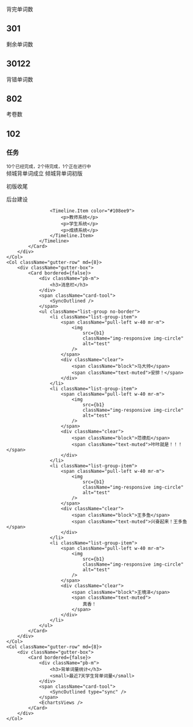 <Row gutter={10}>
    <Col className="gutter-row" md={4}>
        <div className="gutter-box">
            <Card bordered={false}>
                <div className="clear y-center">
                    <div className="pull-left mr-m">
                        <HeartOutlined className="text-2x text-danger" />
                    </div>
                    <div className="clear">
                        <div className="text-muted">背完单词数</div>
                        <h2>301</h2>
                    </div>
                </div>
            </Card>
        </div>
        <div className="gutter-box">
            <Card bordered={false}>
                <div className="clear y-center">
                    <div className="pull-left mr-m">
                        <CloudOutlined type="cloud" className="text-2x" />
                    </div>
                    <div className="clear">
                        <div className="text-muted">剩余单词数</div>
                        <h2>30122</h2>
                    </div>
                </div>
            </Card>
        </div>
    </Col>
    <Col className="gutter-row" md={4}>
        <div className="gutter-box">
            <Card bordered={false}>
                <div className="clear y-center">
                    <div className="pull-left mr-m">
                        <SnippetsOutlined className="text-2x text-info" />
                    </div>
                    <div className="clear">
                        <div className="text-muted">背错单词数</div>
                        <h2>802</h2>
                    </div>
                </div>
            </Card>
        </div>
        <div className="gutter-box">
            <Card bordered={false}>
                <div className="clear y-center">
                    <div className="pull-left mr-m">
                        <MailOutlined className="text-2x text-success" />
                    </div>
                    <div className="clear">
                        <div className="text-muted">考卷数</div>
                        <h2>102</h2>
                    </div>
                </div>
            </Card>
        </div>
    </Col>
    <Col className="gutter-row" md={16}>
        <div className="gutter-box">
            <Card bordered={false} className={'no-padding'}>
                <EchartsProjects />
            </Card>
        </div>
    </Col>
</Row>
<Row gutter={10}>
    <Col className="gutter-row" md={8}>
        <div className="gutter-box">
            <Card bordered={false}>
                <div className="pb-m">
                    <h3>任务</h3>
                    <small>10个已经完成，2个待完成，1个正在进行中</small>
                </div>
                <span className="card-tool">
                    <SyncOutlined />
                </span>
                <Timeline>
                    <Timeline.Item color="green">倾城背单词成立</Timeline.Item>
                    <Timeline.Item color="green">倾城背单词初版</Timeline.Item>
                    <Timeline.Item color="red">
                        <p>初版收尾</p>
                        <p>后台建设</p>
                    </Timeline.Item>

                    <Timeline.Item color="#108ee9">
                        <p>教师系统</p>
                        <p>学生系统</p>
                        <p>成绩系统</p>
                    </Timeline.Item>
                </Timeline>
            </Card>
        </div>
    </Col>
    <Col className="gutter-row" md={8}>
        <div className="gutter-box">
            <Card bordered={false}>
                <div className="pb-m">
                    <h3>消息栏</h3>
                </div>
                <span className="card-tool">
                    <SyncOutlined />
                </span>
                <ul className="list-group no-border">
                    <li className="list-group-item">
                        <span className="pull-left w-40 mr-m">
                            <img
                                src={b1}
                                className="img-responsive img-circle"
                                alt="test"
                            />
                        </span>
                        <div className="clear">
                            <span className="block">马大帅</span>
                            <span className="text-muted">安排！</span>
                        </div>
                    </li>
                    <li className="list-group-item">
                        <span className="pull-left w-40 mr-m">
                            <img
                                src={b1}
                                className="img-responsive img-circle"
                                alt="test"
                            />
                        </span>
                        <div className="clear">
                            <span className="block">范德彪</span>
                            <span className="text-muted">咔咔就是！！！</span>
                        </div>
                    </li>
                    <li className="list-group-item">
                        <span className="pull-left w-40 mr-m">
                            <img
                                src={b1}
                                className="img-responsive img-circle"
                                alt="test"
                            />
                        </span>
                        <div className="clear">
                            <span className="block">王多鱼</span>
                            <span className="text-muted">兴奋起来！王多鱼</span>
                        </div>
                    </li>
                    <li className="list-group-item">
                        <span className="pull-left w-40 mr-m">
                            <img
                                src={b1}
                                className="img-responsive img-circle"
                                alt="test"
                            />
                        </span>
                        <div className="clear">
                            <span className="block">王境泽</span>
                            <span className="text-muted">
                                真香！
                            </span>
                        </div>
                    </li>
                </ul>
            </Card>
        </div>
    </Col>
    <Col className="gutter-row" md={8}>
        <div className="gutter-box">
            <Card bordered={false}>
                <div className="pb-m">
                    <h3>背单词量统计</h3>
                    <small>最近7天学生背单词量</small>
                </div>
                <span className="card-tool">
                    <SyncOutlined type="sync" />
                </span>
                <EchartsViews />
            </Card>
        </div>
    </Col>

</Row>
